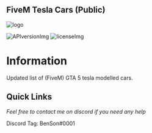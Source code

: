 ## FiveM Tesla Cars (Public)

[APIversionImg]: https://img.shields.io/badge/Resource%20Staus-Stable-green
[licenseImg]: https://img.shields.io/badge/Version-0.3-blue

[logo]: https://i.imgur.com/c9RMd9j.png
<!-- The stuff above isn't visible in the readme -->

![logo]

 ![APIversionImg] ![licenseImg]

# Information 

Updated list of (FiveM) GTA 5 tesla modelled cars.

## Quick Links

_Feel free to contact me on discord if you need any help_

Discord Tag: BenSon#0001
